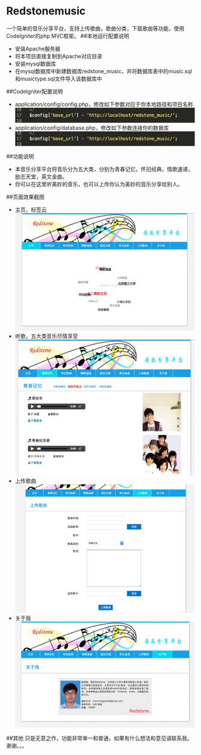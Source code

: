 # Redstonemusic
一个简单的音乐分享平台，支持上传歌曲，歌曲分类，下载歌曲等功能，使用CodeIgniter的php MVC框架。
##本地运行配置说明
* 安装Apache服务器
* 将本项目直接复制到Apache对应目录
* 安装mysql数据库
* 在mysql数据库中新建数据库redstone_music，并将数据库表中的music.sql和musictype.sql文件导入该数据库中

##CodeIgniter配置说明
* application/config/config.php，修改如下参数对应于你本地路径和项目名称
![配置图片](https://github.com/RedstoneCMX/Redstonemusic/blob/master/configimages/show1.png)
* application/config/database.php，修改如下参数连接你的数据库
![配置图片](https://github.com/RedstoneCMX/Redstonemusic/blob/master/configimages/show1.png)

##功能说明
* 本音乐分享平台将音乐分为五大类，分别为青春记忆，怀旧经典，情歌速递，励志天堂，英文金曲。
* 你可以在这里听美妙的音乐，也可以上传你认为美妙的音乐分享给别人。

##页面效果截图
* 主页，标签云
![页面效果](https://github.com/RedstoneCMX/Redstonemusic/blob/master/showimages/showeffect1.png)
* 听歌，五大类音乐尽情享受
![页面效果](https://github.com/RedstoneCMX/Redstonemusic/blob/master/showimages/showeffect2.png)
* 上传歌曲
![页面效果](https://github.com/RedstoneCMX/Redstonemusic/blob/master/showimages/showeffect3.png)
* 关于我
![页面效果](https://github.com/RedstoneCMX/Redstonemusic/blob/master/showimages/showeffect4.png)

##其他
只是无意之作，功能非常单一和普通，如果有什么想法和意见请联系我。谢谢。。。

